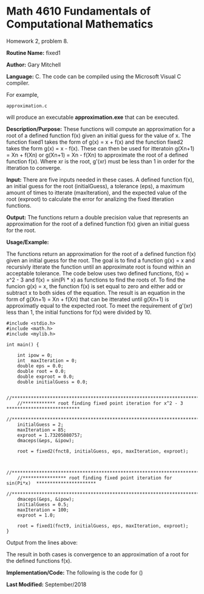 # Math 4610 Fundamentals of Computational Mathematics
Homework 2, problem 8.

**Routine Name:**           fixed1

**Author:** Gary Mitchell

**Language:** C. The code can be compiled using the Microsoft Visual C compiler.

For example,

    approximation.c

will produce an executable **approximation.exe** that can be executed.

**Description/Purpose:** These functions will compute an approximation for a root of a defined
function f(x) given an initial guess for the value of x. The function fixed1 takes the form of
g(x) = x + f(x) and the function fixed2 takes the form g(x) = x - f(x). These can then be used
for itteratoin g(Xn+1) = Xn + f(Xn) or g(Xn+1) = Xn - f(Xn) to approximate the root of a defined
function f(x). Where xr is the root, g'(xr) must be less than 1 in order for the itteration to
converge. 

**Input:** There are five inputs needed in these cases. A defined function f(x), an initial guess
for the root (initialGuess), a tolerance (eps), a maximum amount of times to itterate (maxIteration),
and the expected value of the root (exproot) to calculate the error for analizing the fixed itteration
functions.

**Output:** The functions return a double precision value that represents an approximation for the
root of a defined function f(x) given an initial guess for the root.

**Usage/Example:**

The functions return an approximation for the root of a defined function f(x) given an initial guess for
the root. The goal is to find a function g(x) = x and recursivly itterate the function until an approximate
root is found within an acceptable tolerance. The code below uses two defined functions, f(x) = x^2 - 3 and
f(x) = sin(Pi * x) as functions to find the roots of. To find the funcion g(x) = x, the function f(x) is set
equal to zero and either add or subtract x to both sides of the equation. The result is an equation in the
form of g(Xn+1) = Xn + f(Xn) that can be itterated until g(Xn+1) is approximatly equal to the expected root.
To meet the requirement of g'(xr) less than 1, the initial functions for f(x) were divided by 10.

	#include <stdio.h>
	#include <math.h>
	#include <mylib.h>

	int main() {

		int ipow = 0;
		int  maxIteration = 0;
		double eps = 0.0;
		double root = 0.0;
		double exproot = 0.0;
		double initialGuess = 0.0;

		//***************************************************************************************
		//************ root finding fixed point iteration for x^2 - 3 ***************************
		//***************************************************************************************
		initialGuess = 2;
		maxIteration = 85;
		exproot = 1.73205080757;
		dmaceps(&eps, &ipow);

		root = fixed2(fnct8, initialGuess, eps, maxIteration, exproot);


		//*****************************************************************************************
		//**************** root finding fixed point iteration for sin(Pi*x)  **********************
		//*****************************************************************************************
		dmaceps(&eps, &ipow);
		initialGuess = 0.5;
		maxIteration = 100;
		exproot = 1.0;

		root = fixed1(fnct9, initialGuess, eps, maxIteration, exproot);
	}

Output from the lines above:



The result in both cases is convergence to an approximation of a root for the defined functions f(x).

**Implementation/Code:** The following is the code for ()



**Last Modified:** September/2018
